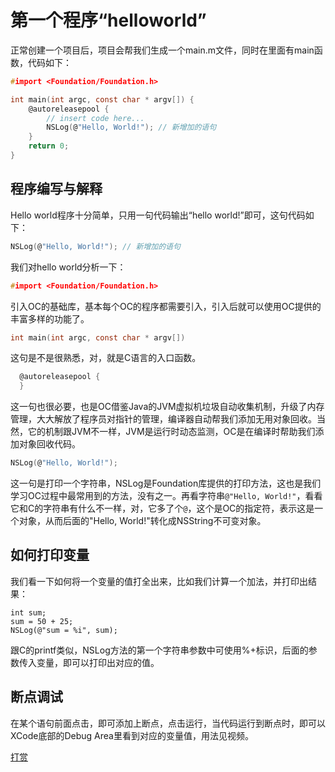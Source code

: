 # 第一个程序“helloworld”
正常创建一个项目后，项目会帮我们生成一个main.m文件，同时在里面有main函数，代码如下：

``` c
#import <Foundation/Foundation.h>

int main(int argc, const char * argv[]) {
    @autoreleasepool {
        // insert code here...
        NSLog(@"Hello, World!"); // 新增加的语句
    }
    return 0;
}
```
## 程序编写与解释
Hello world程序十分简单，只用一句代码输出“hello world!”即可，这句代码如下：

``` c
NSLog(@"Hello, World!"); // 新增加的语句
```

我们对hello world分析一下：  

``` c
#import <Foundation/Foundation.h>
```
引入OC的基础库，基本每个OC的程序都需要引入，引入后就可以使用OC提供的丰富多样的功能了。

``` c
int main(int argc, const char * argv[])
```
这句是不是很熟悉，对，就是C语言的入口函数。

```c
  @autoreleasepool {
  }
```
这一句也很必要，也是OC借鉴Java的JVM虚拟机垃圾自动收集机制，升级了内存管理，大大解放了程序员对指针的管理，编译器自动帮我们添加无用对象回收。当然，它的机制跟JVM不一样，JVM是运行时动态监测，OC是在编译时帮助我们添加对象回收代码。

``` c
NSLog(@"Hello, World!");
```
这一句是打印一个字符串，NSLog是Foundation库提供的打印方法，这也是我们学习OC过程中最常用到的方法，没有之一。再看字符串`@"Hello, World!"`，看看它和C的字符串有什么不一样，对，它多了个`@`，这个是OC的指定符，表示这是一个对象，从而后面的"Hello, World!"转化成NSString不可变对象。

## 如何打印变量

我们看一下如何将一个变量的值打全出来，比如我们计算一个加法，并打印出结果：

```
int sum;
sum = 50 + 25;
NSLog(@"sum = %i", sum);
```

跟C的printf类似，NSLog方法的第一个字符串参数中可使用%+标识，后面的参数传入变量，即可以打印出对应的值。

## 断点调试

在某个语句前面点击，即可添加上断点，点击运行，当代码运行到断点时，即可以XCode底部的Debug Area里看到对应的变量值，用法见视频。

[打赏](../include/donate.md ':include')